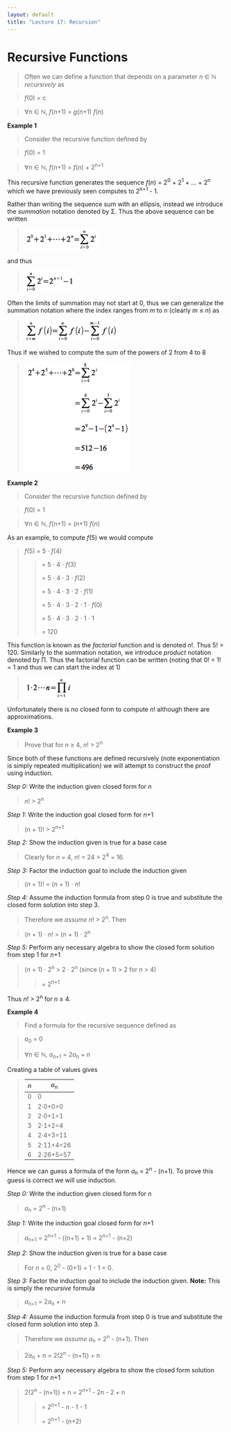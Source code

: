 ```yaml
---
layout: default
title: "Lecture 17: Recursion"
---
```


Recursive Functions
===================

> Often we can define a function that depends on a parameter *n* ∈ ℕ
*recursively* as

> *f*(0) = c

> ∀*n* ∈ ℕ, *f*(*n*+1) = *g*(*n*+1) *f*(*n*)

**Example 1**

> Consider the recursive function defined by

> *f*(0) = 1

> ∀*n* ∈ ℕ, *f*(*n*+1) = *f*(*n*) + 2<sup>n+1</sup>

This recursive function generates the sequence *f*(*n*) = 2<sup>0</sup> + 2<sup>1</sup> +
\... + 2<sup>n</sup> which we have previously seen computes to 2<sup>n+1</sup> - 1.

Rather than writing the sequence sum with an ellipsis, instead we
introduce the *summation* notation denoted by Σ. Thus the above sequence
can be written

> ![image](images/lecture17/sum.png)

and thus

> ![image](images/lecture17/sum2.png)

Often the limits of summation may not start at 0, thus we can generalize
the summation notation where the index ranges from *m* to *n* (clearly
*m* ≤ *n*) as

> ![image](images/lecture17/sumdiff.png)

Thus if we wished to compute the sum of the powers of 2 from 4 to 8

> ![image](images/lecture17/exsum.png)

**Example 2**

> Consider the recursive function defined by

> *f*(0) = 1

> ∀*n* ∈ ℕ, *f*(*n*+1) = (*n*+1) *f*(*n*)

As an example, to compute *f*(5) we would compute

> *f*(5) = 5 ⋅ *f*(4)
>
> > = 5 ⋅ 4 ⋅ *f*(3)
> >
> > = 5 ⋅ 4 ⋅ 3 ⋅ *f*(2)
> >
> > = 5 ⋅ 4 ⋅ 3 ⋅ 2 ⋅ *f*(1)
> >
> > = 5 ⋅ 4 ⋅ 3 ⋅ 2 ⋅ 1 ⋅ *f*(0)
> >
> > = 5 ⋅ 4 ⋅ 3 ⋅ 2 ⋅ 1 ⋅ 1
> >
> > = 120

This function is known as the *factorial* function and is denoted *n*!.
Thus 5! = 120. Similarly to the summation notation, we introduce
*product* notation denoted by Π. Thus the factorial function can be
written (noting that 0! = 1! = 1 and thus we can start the index at 1)

> ![image](images/lecture17/fact.png)

Unfortunately there is no closed form to compute *n*! although there are
approximations.

**Example 3**

> Prove that for *n* ≥ 4, *n*! \> 2<sup>n</sup>

Since both of these functions are defined recursively (note
exponentiation is simply repeated multiplication) we will attempt to
construct the proof using induction.

*Step 0:* Write the induction given closed form for *n*

> *n*! \> 2<sup>n</sup>

*Step 1:* Write the induction goal closed form for *n*+1

> (*n* + 1)! \> 2<sup>n+1</sup>

*Step 2:* Show the induction given is true for a base case

> Clearly for *n* = 4, *n*! = 24 \> 2<sup>4</sup> = 16.

*Step 3:* Factor the induction goal to include the induction given

> (*n* + 1)! = (*n* + 1) ⋅ *n*!

*Step 4:* Assume the induction formula from step 0 is true and substitute the closed form solution into step 3.

> Therefore we *assume* *n*! \> 2<sup>n</sup>. Then

> (*n* + 1) ⋅ *n*! \> (*n* + 1) ⋅ 2<sup>n</sup>

*Step 5:* Perform any necessary algebra to show the closed form solution from step 1 for *n*+1

> (*n* + 1) ⋅ 2<sup>n</sup> \> 2 ⋅ 2<sup>n</sup>     (since (*n* + 1) \> 2 for *n* \> 4)
> > = 2<sup>n+1</sup>

Thus *n*! \> 2<sup>n</sup> for *n* ≥ 4.

**Example 4**

> Find a formula for the recursive sequence defined as

> *a*<sub>0</sub> = 0
>
> ∀*n* ∈ ℕ, *a*<sub>n+1</sub> = 2*a*<sub>n</sub> + n

Creating a table of values gives

> 
>  *n*    | *a*<sub>n</sub> |
> ------- | --------------- |
>   0     |         0       |
>   1     | 2⋅0+0=0         |
>   2     | 2⋅0+1=1         |
>   3     | 2⋅1+2=4         |
>   4     | 2⋅4+3=11        |
>   5     | 2⋅11+4=26       |
>   6     | 2⋅26+5=57       |

Hence we can guess a formula of the form *a*<sub>n</sub> = 2<sup>n</sup> - (n+1). To prove
this guess is correct we will use induction.

*Step 0:* Write the induction given closed form for *n*

> *a*<sub>n</sub> = 2<sup>n</sup> - (n+1)

*Step 1:* Write the induction goal closed form for *n*+1

> *a*<sub>n+1</sub> = 2<sup>n+1</sup> - ((n+1) + 1) = 2<sup>n+1</sup> - (n+2)

*Step 2:* Show the induction given is true for a base case

> For *n* = 0, 2<sup>0</sup> - (0+1) = 1 - 1 = 0.

*Step 3:* Factor the induction goal to include the induction given. **Note:** This is simply the *recursive* formula

> *a*<sub>n+1</sub> = 2*a*<sub>n</sub> + n

*Step 4:* Assume the induction formula from step 0 is true and substitute the closed form solution into step 3.

> Therefore we *assume* *a*<sub>n</sub> = 2<sup>n</sup> - (n+1). Then

> 2*a*<sub>n</sub> + n = 2(2<sup>n</sup> - (n+1)) + n

*Step 5:* Perform any necessary algebra to show the closed form solution from step 1 for *n*+1

> 2(2<sup>n</sup> - (n+1)) + n = 2<sup>n+1</sup> - 2*n* - 2 + n
> > = 2<sup>n+1</sup> - *n* - 1 - 1
> > 
> > = 2<sup>n+1</sup> - (*n*+2)
